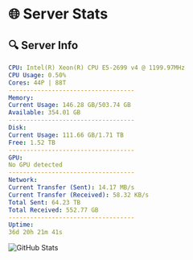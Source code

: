# 🌐 Server Stats
## 🔍 Server Info
```yaml
CPU: Intel(R) Xeon(R) CPU E5-2699 v4 @ 1199.97MHz
CPU Usage: 0.50%
Cores: 44P | 88T
-----------------------------------
Memory:
Current Usage: 146.28 GB/503.74 GB
Available: 354.01 GB
-----------------------------------
Disk:
Current Usage: 111.66 GB/1.71 TB
Free: 1.52 TB
-----------------------------------
GPU:
No GPU detected
-----------------------------------
Network:
Current Transfer (Sent): 14.17 MB/s
Current Transfer (Received): 58.32 KB/s
Total Sent: 64.23 TB
Total Received: 552.77 GB
-----------------------------------
Uptime:
36d 20h 21m 41s
```
![GitHub Stats](https://img.shields.io/badge/Updated-2025-04-13_17:44:30-blue)